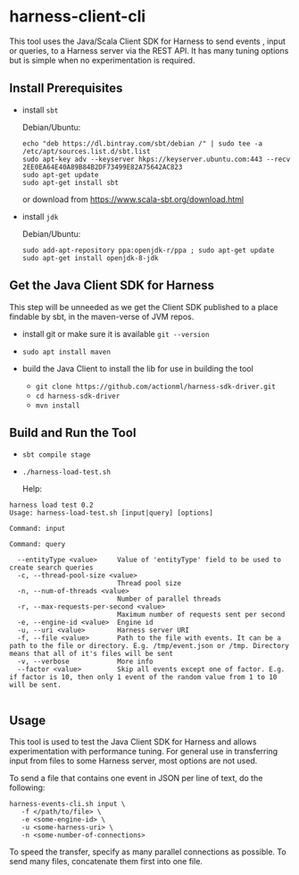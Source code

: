 # harness-client-cli

This tool uses the Java/Scala Client SDK for Harness to send events , input or queries, to a Harness server via the REST API. It has many tuning options but is simple when no experimentation is required.

## Install Prerequisites

* install `sbt`
    
    Debian/Ubuntu:
    
    ```
    echo "deb https://dl.bintray.com/sbt/debian /" | sudo tee -a /etc/apt/sources.list.d/sbt.list
    sudo apt-key adv --keyserver hkps://keyserver.ubuntu.com:443 --recv 2EE0EA64E40A89B84B2DF73499E82A75642AC823
    sudo apt-get update
    sudo apt-get install sbt
    ```
    or download from <https://www.scala-sbt.org/download.html>
* install `jdk`
    
    Debian/Ubuntu:
    
    ```
    sudo add-apt-repository ppa:openjdk-r/ppa ; sudo apt-get update
    sudo apt-get install openjdk-8-jdk
    ```
## Get the Java Client SDK for Harness

This step will be unneeded as we get the Client SDK published to a place findable by sbt, in the maven-verse of JVM repos.

* install git or make sure it is available `git --version`  

* `sudo apt install maven`

* build the Java Client to install the lib for use in building the tool
    * `git clone https://github.com/actionml/harness-sdk-driver.git`
    * `cd harness-sdk-driver`
    * `mvn install`

## Build and Run the Tool
  
* `sbt compile stage`
* `./harness-load-test.sh`
    
    Help:
    
```
harness load test 0.2
Usage: harness-load-test.sh [input|query] [options]

Command: input

Command: query

  --entityType <value>     Value of 'entityType' field to be used to create search queries
  -c, --thread-pool-size <value>
                           Thread pool size
  -n, --num-of-threads <value>
                           Number of parallel threads
  -r, --max-requests-per-second <value>
                           Maximum number of requests sent per second
  -e, --engine-id <value>  Engine id
  -u, --uri <value>        Harness server URI
  -f, --file <value>       Path to the file with events. It can be a path to the file or directory. E.g. /tmp/event.json or /tmp. Directory means that all of it's files will be sent
  -v, --verbose            More info
  --factor <value>         Skip all events except one of factor. E.g. if factor is 10, then only 1 event of the random value from 1 to 10 will be sent.
  
  ```

## Usage

This tool is used to test the Java Client SDK for Harness and allows experimentation with performance tuning. For general use in transferring input from files to some Harness server, most options are not used.

To send a file that contains one event in JSON per line of text, do the following:

```
harness-events-cli.sh input \
   -f </path/to/file> \
   -e <some-engine-id> \
   -u <some-harness-uri> \
   -n <some-number-of-connections>
```

To speed the transfer, specify as many parallel connections as possible. To send many files, concatenate them first into one file.